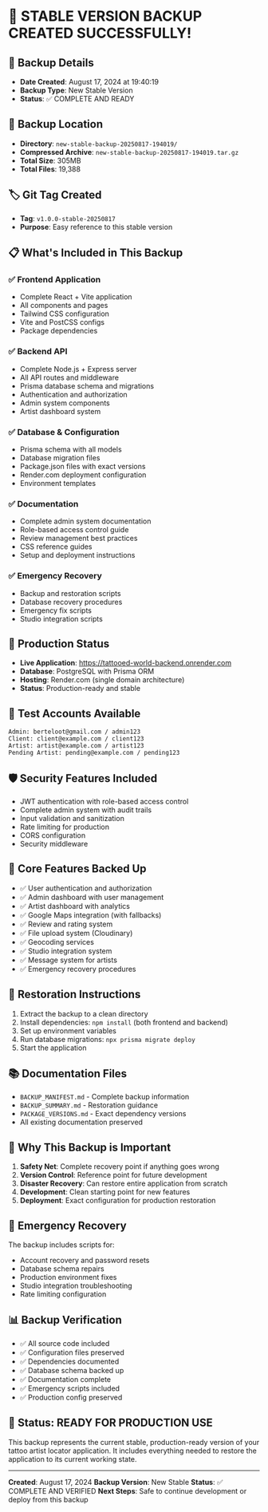 # 🎉 STABLE VERSION BACKUP CREATED SUCCESSFULLY!

## 📅 Backup Details
- **Date Created**: August 17, 2024 at 19:40:19
- **Backup Type**: New Stable Version
- **Status**: ✅ COMPLETE AND READY

## 📁 Backup Location
- **Directory**: `new-stable-backup-20250817-194019/`
- **Compressed Archive**: `new-stable-backup-20250817-194019.tar.gz`
- **Total Size**: 305MB
- **Total Files**: 19,388

## 🏷️ Git Tag Created
- **Tag**: `v1.0.0-stable-20250817`
- **Purpose**: Easy reference to this stable version

## 📋 What's Included in This Backup

### ✅ Frontend Application
- Complete React + Vite application
- All components and pages
- Tailwind CSS configuration
- Vite and PostCSS configs
- Package dependencies

### ✅ Backend API
- Complete Node.js + Express server
- All API routes and middleware
- Prisma database schema and migrations
- Authentication and authorization
- Admin system components
- Artist dashboard system

### ✅ Database & Configuration
- Prisma schema with all models
- Database migration files
- Package.json files with exact versions
- Render.com deployment configuration
- Environment templates

### ✅ Documentation
- Complete admin system documentation
- Role-based access control guide
- Review management best practices
- CSS reference guides
- Setup and deployment instructions

### ✅ Emergency Recovery
- Backup and restoration scripts
- Database recovery procedures
- Emergency fix scripts
- Studio integration scripts

## 🚀 Production Status
- **Live Application**: https://tattooed-world-backend.onrender.com
- **Database**: PostgreSQL with Prisma ORM
- **Hosting**: Render.com (single domain architecture)
- **Status**: Production-ready and stable

## 🔐 Test Accounts Available
```
Admin: berteloot@gmail.com / admin123
Client: client@example.com / client123
Artist: artist@example.com / artist123
Pending Artist: pending@example.com / pending123
```

## 🛡️ Security Features Included
- JWT authentication with role-based access control
- Complete admin system with audit trails
- Input validation and sanitization
- Rate limiting for production
- CORS configuration
- Security middleware

## 📱 Core Features Backed Up
- ✅ User authentication and authorization
- ✅ Admin dashboard with user management
- ✅ Artist dashboard with analytics
- ✅ Google Maps integration (with fallbacks)
- ✅ Review and rating system
- ✅ File upload system (Cloudinary)
- ✅ Geocoding services
- ✅ Studio integration system
- ✅ Message system for artists
- ✅ Emergency recovery procedures

## 🔄 Restoration Instructions
1. Extract the backup to a clean directory
2. Install dependencies: `npm install` (both frontend and backend)
3. Set up environment variables
4. Run database migrations: `npx prisma migrate deploy`
5. Start the application

## 📚 Documentation Files
- `BACKUP_MANIFEST.md` - Complete backup information
- `BACKUP_SUMMARY.md` - Restoration guidance
- `PACKAGE_VERSIONS.md` - Exact dependency versions
- All existing documentation preserved

## 🎯 Why This Backup is Important
1. **Safety Net**: Complete recovery point if anything goes wrong
2. **Version Control**: Reference point for future development
3. **Disaster Recovery**: Can restore entire application from scratch
4. **Development**: Clean starting point for new features
5. **Deployment**: Exact configuration for production restoration

## 🚨 Emergency Recovery
The backup includes scripts for:
- Account recovery and password resets
- Database schema repairs
- Production environment fixes
- Studio integration troubleshooting
- Rate limiting configuration

## 📊 Backup Verification
- ✅ All source code included
- ✅ Configuration files preserved
- ✅ Dependencies documented
- ✅ Database schema backed up
- ✅ Documentation complete
- ✅ Emergency scripts included
- ✅ Production config preserved

## 🎉 Status: READY FOR PRODUCTION USE
This backup represents the current stable, production-ready version of your tattoo artist locator application. It includes everything needed to restore the application to its current working state.

---
**Created**: August 17, 2024
**Backup Version**: New Stable
**Status**: ✅ COMPLETE AND VERIFIED
**Next Steps**: Safe to continue development or deploy from this backup



